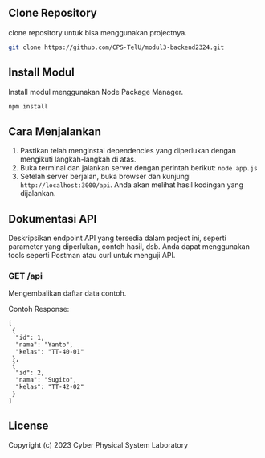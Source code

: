 ## Clone Repository

clone repository untuk bisa menggunakan projectnya.

```bash
git clone https://github.com/CPS-TelU/modul3-backend2324.git
```

## Install Modul

Install modul menggunakan Node Package Manager.

```bash
npm install
```

## Cara Menjalankan

1. Pastikan telah menginstal dependencies yang diperlukan dengan mengikuti langkah-langkah di atas.
2. Buka terminal dan jalankan server dengan perintah berikut: `node app.js`
3. Setelah server berjalan, buka browser dan kunjungi `http://localhost:3000/api`. Anda akan melihat hasil kodingan yang dijalankan.

## Dokumentasi API

Deskripsikan endpoint API yang tersedia dalam project ini, seperti parameter yang diperlukan, contoh hasil, dsb. Anda dapat menggunakan tools seperti Postman atau curl untuk menguji API.

### GET /api

Mengembalikan daftar data contoh.

Contoh Response:

```
[
 {
  "id": 1,
  "nama": "Yanto",
  "kelas": "TT-40-01"
 },
 {
  "id": 2,
  "nama": "Sugito",
  "kelas": "TT-42-02"
 }
]
```

## License

Copyright (c) 2023 Cyber Physical System Laboratory
